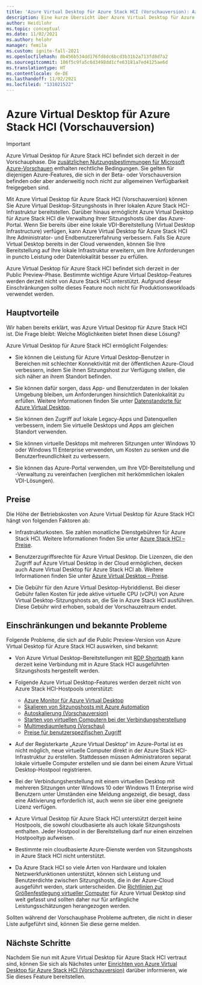 ```yaml
---
title: 'Azure Virtual Desktop für Azure Stack HCI (Vorschauversion): Azure'
description: Eine kurze Übersicht über Azure Virtual Desktop für Azure Stack HCI (Vorschauversion).
author: Heidilohr
ms.topic: conceptual
ms.date: 11/02/2021
ms.author: helohr
manager: femila
ms.custom: ignite-fall-2021
ms.openlocfilehash: 8b456b534dd176fd8dc6bcd3b31b2a713fd8d7a2
ms.sourcegitcommit: 106f5c9fa5c6d3498dd1cfe63181a7ed4125ae6d
ms.translationtype: HT
ms.contentlocale: de-DE
ms.lasthandoff: 11/02/2021
ms.locfileid: "131021522"
---
```

# <a name="azure-virtual-desktop-for-azure-stack-hci-preview"></a>Azure Virtual Desktop für Azure Stack HCI (Vorschauversion)

> [!IMPORTANT]
> Azure Virtual Desktop für Azure Stack HCI befindet sich derzeit in der Vorschauphase.
> Die [zusätzlichen Nutzungsbestimmungen für Microsoft Azure-Vorschauen](https://azure.microsoft.com/support/legal/preview-supplemental-terms/) enthalten rechtliche Bedingungen. Sie gelten für diejenigen Azure-Features, die sich in der Beta- oder Vorschauversion befinden oder aber anderweitig noch nicht zur allgemeinen Verfügbarkeit freigegeben sind.

Mit Azure Virtual Desktop für Azure Stack HCI (Vorschauversion) können Sie Azure Virtual Desktop-Sitzungshosts in Ihrer lokalen Azure Stack HCI-Infrastruktur bereitstellen. Darüber hinaus ermöglicht Azure Virtual Desktop für Azure Stack HCI die Verwaltung Ihrer Sitzungshosts über das Azure-Portal. Wenn Sie bereits über eine lokale VDI-Bereitstellung (Virtual Desktop Infrastructure) verfügen, kann Azure Virtual Desktop für Azure Stack HCI Ihre Administrator- und Endbenutzererfahrung verbessern. Falls Sie Azure Virtual Desktop bereits in der Cloud verwenden, können Sie Ihre Bereitstellung auf Ihre lokale Infrastruktur erweitern, um Ihre Anforderungen in puncto Leistung oder Datenlokalität besser zu erfüllen.

Azure Virtual Desktop für Azure Stack HCI befindet sich derzeit in der Public Preview-Phase. Bestimmte wichtige Azure Virtual Desktop-Features werden derzeit nicht von Azure Stack HCI unterstützt. Aufgrund dieser Einschränkungen sollte dieses Feature noch nicht für Produktionsworkloads verwendet werden.

## <a name="key-benefits"></a>Hauptvorteile

Wir haben bereits erklärt, was Azure Virtual Desktop für Azure Stack HCI ist. Die Frage bleibt: Welche Möglichkeiten bietet Ihnen diese Lösung?

Azure Virtual Desktop für Azure Stack HCI ermöglicht Folgendes:

- Sie können die Leistung für Azure Virtual Desktop-Benutzer in Bereichen mit schlechter Konnektivität mit der öffentlichen Azure-Cloud verbessern, indem Sie ihnen Sitzungshost zur Verfügung stellen, die sich näher an ihrem Standort befinden.

- Sie können dafür sorgen, dass App- und Benutzerdaten in der lokalen Umgebung bleiben, um Anforderungen hinsichtlich Datenlokalität zu erfüllen.  Weitere Informationen finden Sie unter [Datenstandorte für Azure Virtual Desktop](data-locations.md).

- Sie können den Zugriff auf lokale Legacy-Apps und Datenquellen verbessern, indem Sie virtuelle Desktops und Apps am gleichen Standort verwenden.

- Sie können virtuelle Desktops mit mehreren Sitzungen unter Windows 10 oder Windows 11 Enterprise verwenden, um Kosten zu senken und die Benutzerfreundlichkeit zu verbessern.

- Sie können das Azure-Portal verwenden, um Ihre VDI-Bereitstellung und -Verwaltung zu vereinfachen (verglichen mit herkömmlichen lokalen VDI-Lösungen).

## <a name="pricing"></a>Preise

Die Höhe der Betriebskosten von Azure Virtual Desktop für Azure Stack HCI hängt von folgenden Faktoren ab:
 - Infrastrukturkosten. Sie zahlen monatliche Dienstgebühren für Azure Stack HCI. Weitere Informationen finden Sie unter [Azure Stack HCI – Preise](https://azure.microsoft.com/pricing/details/azure-stack/hci/).
 
- Benutzerzugriffsrechte für Azure Virtual Desktop. Die Lizenzen, die den Zugriff auf Azure Virtual Desktop in der Cloud ermöglichen, decken auch Azure Virtual Desktop für Azure Stack HCI ab. Weitere Informationen finden Sie unter [Azure Virtual Desktop – Preise](https://azure.microsoft.com/pricing/details/virtual-desktop/).

- Die Gebühr für den Azure Virtual Desktop-Hybriddienst. Bei dieser Gebühr fallen Kosten für jede aktive virtuelle CPU (vCPU) von Azure Virtual Desktop-Sitzungshosts an, die Sie in Azure Stack HCI ausführen. Diese Gebühr wird erhoben, sobald der Vorschauzeitraum endet.

## <a name="known-issues-and-limitations"></a>Einschränkungen und bekannte Probleme

Folgende Probleme, die sich auf die Public Preview-Version von Azure Virtual Desktop für Azure Stack HCI auswirken, sind bekannt:

- Von Azure Virtual Desktop-Bereitstellungen mit [RDP Shortpath](shortpath.md) kann derzeit keine Verbindung mit in Azure Stack HCI ausgeführten Sitzungshosts hergestellt werden.

- Folgende Azure Virtual Desktop-Features werden derzeit nicht von Azure Stack HCI-Hostpools unterstützt:
    
    - [Azure Monitor für Azure Virtual Desktop](azure-monitor.md)
    - [Skalieren von Sitzungshosts mit Azure Automation](set-up-scaling-script.md)
    - [Autoskalierung (Vorschauversion)](autoscale-scaling-plan.md)
    - [Starten von virtuellen Computern bei der Verbindungsherstellung](start-virtual-machine-connect.md)
    - [Multimediaumleitung (Vorschau)](multimedia-redirection.md)
    - [Preise für benutzerspezifischen Zugriff](./remote-app-streaming/licensing.md)

- Auf der Registerkarte „Azure Virtual Desktop“ im Azure-Portal ist es nicht möglich, neue virtuelle Computer direkt in der Azure Stack HCI-Infrastruktur zu erstellen. Stattdessen müssen Administratoren separat lokale virtuelle Computer erstellen und sie dann bei einem Azure Virtual Desktop-Hostpool registrieren.

- Bei der Verbindungsherstellung mit einem virtuellen Desktop mit mehreren Sitzungen unter Windows 10 oder Windows 11 Enterprise wird Benutzern unter Umständen eine Meldung angezeigt, die besagt, dass eine Aktivierung erforderlich ist, auch wenn sie über eine geeignete Lizenz verfügen.

- Azure Virtual Desktop für Azure Stack HCI unterstützt derzeit keine Hostpools, die sowohl cloudbasierte als auch lokale Sitzungshosts enthalten. Jeder Hostpool in der Bereitstellung darf nur einen einzelnen Hostpooltyp aufweisen.

- Bestimmte rein cloudbasierte Azure-Dienste werden von Sitzungshosts in Azure Stack HCI nicht unterstützt.

- Da Azure Stack HCI so viele Arten von Hardware und lokalen Netzwerkfunktionen unterstützt, können sich Leistung und Benutzerdichte zwischen Sitzungshosts, die in der Azure-Cloud ausgeführt werden, stark unterscheiden. Die [Richtlinien zur Größenfestlegung virtueller Computer](/windows-server/remote/remote-desktop-services/virtual-machine-recs) für Azure Virtual Desktop sind weit gefasst und sollten daher nur für anfängliche Leistungsschätzungen herangezogen werden.

Sollten während der Vorschauphase Probleme auftreten, die nicht in dieser Liste aufgeführt sind, können Sie diese gerne melden.

## <a name="next-steps"></a>Nächste Schritte

Nachdem Sie nun mit Azure Virtual Desktop für Azure Stack HCI vertraut sind, können Sie sich als Nächstes unter [Einrichten von Azure Virtual Desktop für Azure Stack HCI (Vorschauversion)](azure-stack-hci.md) darüber informieren, wie Sie dieses Feature bereitstellen.
